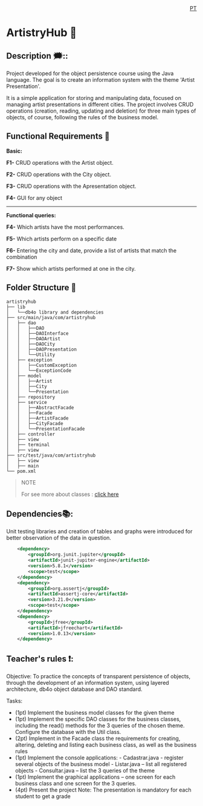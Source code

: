 <div align="end">
<a href="./pt">PT</a>
</div>

# ArtistryHub 🎉

## Description  🗯::
Project developed for the object persistence course using the Java language. The goal is to create an information system with the theme 'Artist Presentation'.

It is a simple application for storing and manipulating data, focused on managing artist presentations in different cities. The project involves CRUD operations (creation, reading, updating and deletion) for three main types of objects, of course, following the rules of the business model.

## Functional Requirements 📝

**Basic:**

**F1-** CRUD operations with the Artist object.

**F2-** CRUD operations with the City object.

**F3-** CRUD operations with the Apresentation object.

**F4-** GUI for any object

<hr>

**Functional queries:**

**F4-** Which artists have the most performances.

**F5-** Which artists perform on a specific date

**F6-** Entering the city and date, provide a list of artists that match the combination

**F7-** Show which artists performed at one in the city.

## Folder Structure 📂

    artistryhub
    ├── lib
    │   └──db4o library and dependencies
    ├── src/main/java/com/artistryhub     
    │   ├── dao
    │   │   ├──DAO
    │   │   ├──DAOInterface
    │   │   ├──DAOArtist
    │   │   ├──DAOCity
    │   │   ├──DAOPresentation
    │   │   └──Utility
    │   ├── exception  
    │   │   ├──CustomException
    │   │   └──ExceptionCode
    │   ├── model
    │   │   ├──Artist
    │   │   ├──City
    │   │   └──Presentation
    │   ├── repository
    │   ├── service
    │   │   ├──AbstractFacade
    │   │   ├──Facade
    │   │   ├──ArtistFacade
    │   │   ├──CityFacade
    │   │   └──PresentationFacade
    │   ├── controller
    │   ├── view
    │   ├── terminal
    │   ├── view
    ├── src/test/java/com/artistryhub 
    │   ├── view
    │   ├── main   
    └── pom.xml

> NOTE
>
> For see more about classes : <a href="./classes">click here</a>


## Dependencies📚:
Unit testing libraries and creation of tables and graphs were introduced for better observation of the data in question.
```xml
	<dependency>
		<groupId>org.junit.jupiter</groupId>
		<artifactId>junit-jupiter-engine</artifactId>
	    <version>5.8.1</version>
	    <scope>test</scope>
	</dependency>
	<dependency>
        <groupId>org.assertj</groupId>
		<artifactId>assertj-core</artifactId>
		<version>3.21.0</version>
		<scope>test</scope>
	</dependency>
	<dependency>
		<groupId>jfree</groupId>
		<artifactId>jfreechart</artifactId>
	    <version>1.0.13</version>
	</dependency>
```

## Teacher's rules ❗:

Objective: 
To practice the concepts of transparent persistence of objects, through the 
development of an information system, using layered architecture, 
db4o object database and DAO standard.

Tasks: 
- (1pt) Implement the business model classes for the given theme 
- (1pt) Implement the specific DAO classes for the business classes, including the read() methods for the 3 queries of the chosen theme. Configure the database with the Util class.
- (2pt) Implement in the Facade class the requirements for creating, altering, deleting and listing each business class, as well as the business rules 
- (1pt) Implement the console applications: - Cadastrar.java - register several objects of the business model - Listar.java – list all registered objects - Consultar.java – list the 3 queries of the theme 
- (1pt) Implement the graphical applications – one screen for each business class and one screen for the 3 queries. 
- (4pt) Present the project Note: The presentation is mandatory for each student to get a grade
